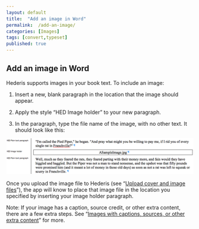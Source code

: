 ```yaml
---
layout: default
title:  "Add an image in Word"
permalink:  /add-an-image/
categories: [Images]
tags: [convert,typeset]
published: true
---
```


<section data-type="chapter" class="hsecchapter" data-hederis-type="hsecchapter" id="add-an-image" data-pi-attrs="id: add-an-image; data-tags: convert,typeset;" role="doc-chapter" data-tags="convert,typeset" data-author-name=" " data-book-title=" " title="Add an image in Word"><h1 data-hederis-type="hblkchaptitle" class="hblkchaptitle" id="py4XdrYXi">Add an image in Word</h1><p class="hblkp" data-hederis-type="hblkp" id="p3wWBc9PI">Hederis supports images in your book text. To include an image:</p><ol class="hwprnumlist" data-hederis-type="hwprnumlist" id="pkgqff3FD"><li class="hblkoli" data-hederis-type="hblkoli" id="lixzRnkNzt"><p class="hblkoli" data-hederis-type="hblklip" id="pkqPZxZzb">Insert a new, blank paragraph in the location that the image should appear.</p></li><li class="hblkoli" data-hederis-type="hblkoli" id="li5EbYzXc0"><p class="hblkoli" data-hederis-type="hblklip" id="pF0OLjYGY">Apply the style &#8220;HED Image holder&#8221; to your new paragraph.</p></li><li class="hblkoli" data-hederis-type="hblkoli" id="liYWatY49t"><p class="hblkoli" data-hederis-type="hblklip" id="pATIHOgER">In the paragraph, type the file name of the image, with no other text. It should look like this:</p></li></ol><img data-hederis-type="hblkimg" class="hblkimg" id="pKxYfzMmk" src="/images/image_1.png" data-img-src="image_1.png"/><p class="hblkp" data-hederis-type="hblkp" id="pO0AmQ26Q">Once you upload the image file to Hederis (see &#8220;<a href="{% post_url 2020-08-11-52-Uploadacoverfile %}" data-hederis-type="hspana" id="pUuG7H09l"><span class="Hyperlink" data-hederis-type="hspnspan" id="prJ3bmcIb">Upload cover and image files</span></a>&#8221;), the app will know to place that image file in the location you specified by inserting your image holder paragraph.</p><p class="hblkp" data-hederis-type="hblkp" id="p0K9dgXUK">Note: If your image has a caption, source credit, or other extra content, there are a few extra steps. See &#8220;<a href="{% post_url 2020-08-11-51-Imageswithcaptionssourcesorotherextracontent %}" data-hederis-type="hspana" id="pij7tfjs0"><span class="Hyperlink" data-hederis-type="hspnspan" id="pIOGUJZ2c">Images with captions, sources, or other extra content</span></a>&#8221; for more.</p></section>